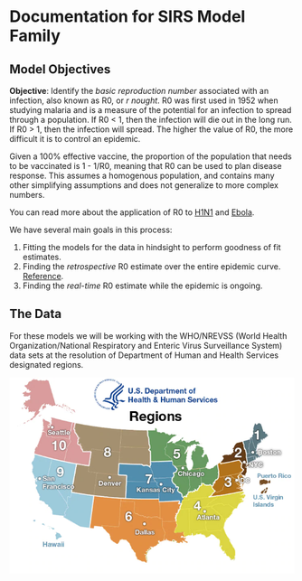 # Documentation for SIRS Model Family

## Model Objectives

**Objective**: Identify the *basic reproduction number* associated with an infection, also known as R0, or *r nought*.  R0 was first used in 1952 when studying malaria and is a measure of the potential for an infection to spread through a population.  If R0 < 1, then the infection will die out in the long run.  If R0 > 1, then the infection will spread.  The higher the value of R0, the more difficult it is to control an epidemic.

Given a 100% effective vaccine, the proportion of the population that needs to be vaccinated is 1 - 1/R0, meaning that R0 can be used to plan disease response.  This assumes a homogenous population, and contains many other simplifying assumptions and does not generalize to more complex numbers.

You can read more about the application of R0 to [H1N1](http://science.sciencemag.org/content/324/5934/1557) and [Ebola](http://currents.plos.org/outbreaks/article/obk-14-0036-early-epidemic-dynamics-of-the-west-african-2014-ebola-outbreak-estimates-derived-with-a-simple-two-parameter-model/).

We have several main goals in this process:

1. Fitting the models for the data in hindsight to perform goodness of fit estimates.
2. Finding the *retrospective* R0 estimate over the entire epidemic curve. [Reference](https://www.researchgate.net/profile/James_Hyman/publication/233988169_chowell_2006_estimation_reproductive_number_spanish_flu_geneva/links/02bfe50dcbe6d4a6b3000000/chowell-2006-estimation-reproductive-number-spanish-flu-geneva.pdf).
3. Finding the *real-time* R0 estimate while the epidemic is ongoing.

## The Data

For these models we will be working with the WHO/NREVSS (World Health Organization/National Respiratory and Enteric Virus Surveillance System) data sets at the resolution of Department of Human and Health Services designated regions.

![Map of HHS Regions](images/regionsmap.jpg)

